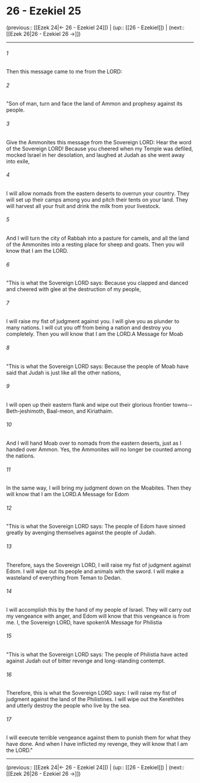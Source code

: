 # 26 - Ezekiel 25

(previous:: [[Ezek 24|← 26 - Ezekiel 24]]) | (up:: [[26 - Ezekiel]]) | (next:: [[Ezek 26|26 - Ezekiel 26 →]])

***


###### 1 
Then this message came to me from the LORD: 

###### 2 
"Son of man, turn and face the land of Ammon and prophesy against its people. 

###### 3 
Give the Ammonites this message from the Sovereign LORD: Hear the word of the Sovereign LORD! Because you cheered when my Temple was defiled, mocked Israel in her desolation, and laughed at Judah as she went away into exile, 

###### 4 
I will allow nomads from the eastern deserts to overrun your country. They will set up their camps among you and pitch their tents on your land. They will harvest all your fruit and drink the milk from your livestock. 

###### 5 
And I will turn the city of Rabbah into a pasture for camels, and all the land of the Ammonites into a resting place for sheep and goats. Then you will know that I am the LORD. 

###### 6 
"This is what the Sovereign LORD says: Because you clapped and danced and cheered with glee at the destruction of my people, 

###### 7 
I will raise my fist of judgment against you. I will give you as plunder to many nations. I will cut you off from being a nation and destroy you completely. Then you will know that I am the LORD.A Message for Moab 

###### 8 
"This is what the Sovereign LORD says: Because the people of Moab have said that Judah is just like all the other nations, 

###### 9 
I will open up their eastern flank and wipe out their glorious frontier towns--Beth-jeshimoth, Baal-meon, and Kiriathaim. 

###### 10 
And I will hand Moab over to nomads from the eastern deserts, just as I handed over Ammon. Yes, the Ammonites will no longer be counted among the nations. 

###### 11 
In the same way, I will bring my judgment down on the Moabites. Then they will know that I am the LORD.A Message for Edom 

###### 12 
"This is what the Sovereign LORD says: The people of Edom have sinned greatly by avenging themselves against the people of Judah. 

###### 13 
Therefore, says the Sovereign LORD, I will raise my fist of judgment against Edom. I will wipe out its people and animals with the sword. I will make a wasteland of everything from Teman to Dedan. 

###### 14 
I will accomplish this by the hand of my people of Israel. They will carry out my vengeance with anger, and Edom will know that this vengeance is from me. I, the Sovereign LORD, have spoken!A Message for Philistia 

###### 15 
"This is what the Sovereign LORD says: The people of Philistia have acted against Judah out of bitter revenge and long-standing contempt. 

###### 16 
Therefore, this is what the Sovereign LORD says: I will raise my fist of judgment against the land of the Philistines. I will wipe out the Kerethites and utterly destroy the people who live by the sea. 

###### 17 
I will execute terrible vengeance against them to punish them for what they have done. And when I have inflicted my revenge, they will know that I am the LORD."

***

(previous:: [[Ezek 24|← 26 - Ezekiel 24]]) | (up:: [[26 - Ezekiel]]) | (next:: [[Ezek 26|26 - Ezekiel 26 →]])
